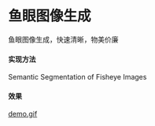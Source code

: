 # 鱼眼图像生成
鱼眼图像生成，快速清晰，物美价廉

#### 实现方法

Semantic Segmentation of Fisheye Images

#### 效果

[demo.gif](demo.gif)
